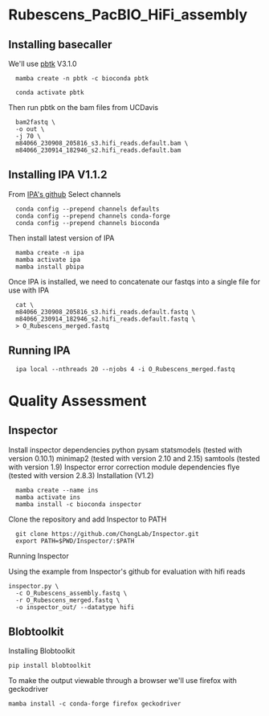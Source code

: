 # Rubescens_PacBIO_HiFi_assembly
## Installing basecaller
We'll use [pbtk](https://github.com/PacificBiosciences/pbbioconda) V3.1.0
```
  mamba create -n pbtk -c bioconda pbtk
```
```
  conda activate pbtk
```
Then run pbtk on the bam files from UCDavis
```
  bam2fastq \
  -o out \
  -j 70 \
  m84066_230908_205816_s3.hifi_reads.default.bam \
  m84066_230914_182946_s2.hifi_reads.default.bam
```
## Installing IPA V1.1.2
From [IPA's github](https://github.com/PacificBiosciences/pbipa)
Select channels
```
  conda config --prepend channels defaults
  conda config --prepend channels conda-forge
  conda config --prepend channels bioconda
```
Then install latest version of IPA
```
  mamba create -n ipa
  mamba activate ipa
  mamba install pbipa
```

Once IPA is installed, we need to concatenate our fastqs into a single file for use with IPA
```
  cat \
  m84066_230908_205816_s3.hifi_reads.default.fastq \
  m84066_230914_182946_s2.hifi_reads.default.fastq \
  > O_Rubescens_merged.fastq
```

## Running IPA
```
  ipa local --nthreads 20 --njobs 4 -i O_Rubescens_merged.fastq
```
# Quality Assessment

## Inspector
Install inspector dependencies
  python
  pysam
  statsmodels (tested with version 0.10.1)
  minimap2 (tested with version 2.10 and 2.15)
  samtools (tested with version 1.9)
Inspector error correction module dependencies
  flye (tested with version 2.8.3)
Installation (V1.2)
```
  mamba create --name ins
  mamba activate ins
  mamba install -c bioconda inspector
```
Clone the repository and add Inspector to PATH
```
  git clone https://github.com/ChongLab/Inspector.git
  export PATH=$PWD/Inspector/:$PATH
```
Running Inspector

Using the example from Inspector's github for evaluation with hifi reads
```
inspector.py \
  -c O_Rubescens_assembly.fastq \
  -r O_Rubescens_merged.fastq \
  -o inspector_out/ --datatype hifi
```


## Blobtoolkit
Installing Blobtoolkit
```
pip install blobtoolkit
```
To make the output viewable through a browser we'll use firefox with geckodriver
```
mamba install -c conda-forge firefox geckodriver
```
